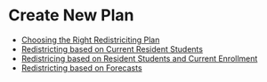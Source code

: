# Create New Plan

* [Choosing the Right Redistriciting Plan](choosePlan.md)
* [Redistricting based on Current Resident Students](residence.md)
* [Redistricing based on Resident Students and Current Enrollment](enrollment.md)
* [Redistricting based on Forecasts](forecasts.md)

